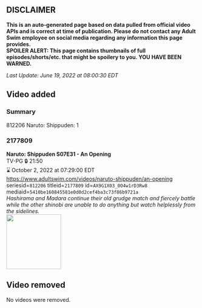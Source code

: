 ## DISCLAIMER
**This is an auto-generated page based on data pulled from official video APIs and is correct at time of publication. Please do not contact any Adult Swim employee on social media regarding any information this page provides.**  
**SPOILER ALERT: This page contains thumbnails of full episodes/shorts/etc. that might be spoilery to you. YOU HAVE BEEN WARNED.**  

_Last Update: June 19, 2022 at 08:00:30 EDT_
## Video added
### Summary
812206 Naruto: Shippuden: 1  
### 2177809
**Naruto: Shippuden S07E31 - An Opening**  
TV-PG 🔒 21:50  
⌛ October 2, 2022 at 07:29:00 EDT  
https://www.adultswim.com/videos/naruto-shippuden/an-opening  
seriesid=`812206` titleid=`2177809` id=`AX9G1X03_0O4w1rD3Rw8` mediaid=`5410be160845581e0d0d2cef4ba3c73f86b9721a`  
_Hashirama and Madara continue their old grudge match and fiercely battle while the other shinobi are unable to do anything but watch helplessly from the sidelines._  
<a href="https://media.cdn.adultswim.com/uploads/20220301/thumbnails/2_22311354178-NarutoShippuden_379_AnOpening.png"><img src="https://media.cdn.adultswim.com/uploads/20220301/thumbnails/2_22311354178-NarutoShippuden_379_AnOpening.png" height="144px" /></a>
## Video removed
No videos were removed.  
